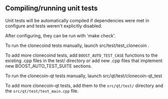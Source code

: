 Compiling/running unit tests
------------------------------------

Unit tests will be automatically compiled if dependencies were met in configure
and tests weren't explicitly disabled.

After configuring, they can be run with 'make check'.

To run the clonecoind tests manually, launch src/test/test_clonecoin .

To add more clonecoind tests, add `BOOST_AUTO_TEST_CASE` functions to the existing
.cpp files in the test/ directory or add new .cpp files that
implement new BOOST_AUTO_TEST_SUITE sections.

To run the clonecoin-qt tests manually, launch src/qt/test/clonecoin-qt_test

To add more clonecoin-qt tests, add them to the `src/qt/test/` directory and
the `src/qt/test/test_main.cpp` file.
